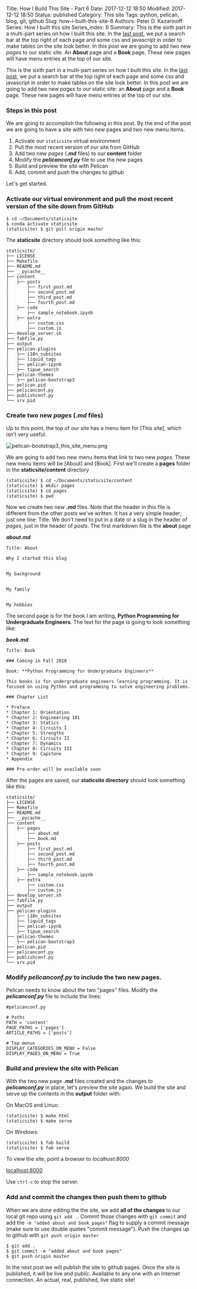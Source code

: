 Title: How I Build This Site - Part 6
Date: 2017-12-12 18:50
Modified: 2017-12-12 18:50
Status: published
Category: This site
Tags: python, pelican, blog, git, github
Slug: how-i-built-this-site-6
Authors: Peter D. Kazarinoff
Series: How I built this site
Series_index: 6
Summary: This is the sixth part in a multi-part series on how I built this site. In the [last post]({filename}how_I_built_this_site5.md), we put a search bar at the top right of each page and some css and javascript in order to make tables on the site look better. In this post we are going to add two new _pages_ to our static site. An **About** page and a **Book** page. These new pages will have menu entries at the top of our site.

This is the sixth part in a multi-part series on how I built this site. In the [last post]({filename}how_I_built_this_site5.md), we put a search bar at the top right of each page and some css and javascript in order to make tables on the site look better. In this post we are going to add two new _pages_ to our static site: an **About** page and a **Book** page. These new pages will have menu entries at the top of our site.


### Steps in this post

We are going to accomplish the following in this post. By the end of the post we are going to have a site with two new pages and two new menu items.

1. Activate our ```staticsite``` virtual environment
2. Pull the most recent version of our site from GitHub
3. Add two new _pages_  (**_.md_** files) to our **content** folder
4. Modify the **_pelicanconf.py_** file to use the new pages
5. Build and preview the site with Pelican
6. Add, commit and push the changes to github


Let's get started.


### Activate our virtual environment and pull the most recent version of the site down from GitHub


```text
$ cd ~/Documents/staticsite
$ conda activate staticsite
(staticsite) $ git pull origin master
```

The **staticsite** directory should look something like this:

```text
staticsite/
├── LICENSE
├── Makefile
├── README.md
├── __pycache__
├── content
│   ├── posts
│       ├── first_post.md
│       ├── second_post.md
│       ├── third_post.md
│       ├── fourth_post.md
│   ├── code
│       ├── sample_notebook.ipynb
│   ├── extra
│       ├── custom.css
│       ├── custom.js
├── develop_server.sh
├── fabfile.py
├── output
├── pelican-plugins
│   ├── i18n_subsites
│   ├── liquid_tags
│   ├── pelican-ipynb
│   ├── tipue_search
├── pelican-themes
│   ├── pelican-bootstrap3
├── pelican.pid
├── pelicanconf.py
├── publishconf.py
└── srv.pid
```

### Create two new _pages_ (**_.md_** files)

Up to this point, the top of our site has a menu item for [This site], which isn't very useful.  

![pelican-bootstrap3_this_site_menu.png]({filename}/images/pelican-bootstrap3_this_site_menu.png)

We are going to add two new menu items that link to two new _pages_. These new menu items will be [About] and [Book]. First we'll create a **pages** folder in the **staticsite/content** directory

```text
(staticsite) $ cd ~/Documents/staticsite/content
(staticsite) $ mkdir pages
(staticsite) $ cd pages
(staticsite) $ pwd
```
Now we create two new **_.md_** files. Note that the header in this file is different from the other posts we've written. It has a very simple header; just one line: Title. We don't need to put in a date or a slug in the header of _pages_, just in the header of _posts_. The first markdown file is the **about** page

**_about.md_**
```text
Title: About

Why I started this blog


My background


My family


My hobbies
```

The second page is for the book I am writing, **Python Programming for Undergraduate Engineers**. The text for the page is going to look something like:

**_book.md_**
```text
Title: Book

### Coming in Fall 2018

Book: **Python Programming for Undergraduate Engineers**

This books is for undergraduate engineers learning programming. It is focused on using Python and programming to solve engineering problems. 

### Chapter List

* Preface
* Chapter 1: Orientation
* Chapter 2: Engineering 101
* Chapter 3: Statics
* Chapter 4: Circuits I
* Chapter 5: Strengths
* Chapter 6: Circuits II
* Chapter 7: Dynamics
* Chapter 8: Circuits III
* Chapter 9: Capstone
* Appendix

### Pre-order will be available soon
```

After the pages are saved, our **staticsite directory** should look something like this:

```text
staticsite/
├── LICENSE
├── Makefile
├── README.md
├── __pycache__
├── content
│   ├── pages
│       ├── about.md
│       ├── book.md
│   ├── posts
│       ├── first_post.md
│       ├── second_post.md
│       ├── third_post.md
│       ├── fourth_post.md
│   ├── code
│       ├── sample_notebook.ipynb
│   ├── extra
│       ├── custom.css
│       ├── custom.js
├── develop_server.sh
├── fabfile.py
├── output
├── pelican-plugins
│   ├── i18n_subsites
│   ├── liquid_tags
│   ├── pelican-ipynb
│   ├── tipue_search
├── pelican-themes
│   ├── pelican-bootstrap3
├── pelican.pid
├── pelicanconf.py
├── publishconf.py
└── srv.pid
```


### Modify **_pelicanconf.py_** to include the two new pages.

Pelican needs to know about the two "pages" files. Modify the **_pelicanconf.py_** file to include the lines:

```text
#pelicanconf.py

# Paths
PATH = 'content'
PAGE_PATHS = ['pages']
ARTICLE_PATHS = ['posts']

# Top menus
DISPLAY_CATEGORIES_ON_MENU = False
DISPLAY_PAGES_ON_MENU = True
```

### Build and preview the site with Pelican

With the two new page **_.md_** files created and the changes to **_pelicanconf.py_** in place, let's preview the site again.  We build the site and serve up the contents in the **output** folder with:

On MacOS and Linux:

```text
(staticsite) $ make html
(staticsite) $ make serve
```

On Windows:

```text
(staticsite) $ fab build
(staticsite) $ fab serve
```

To view the site, point a browser to _localhost:8000_

[localhost:8000](localhost:8000)

Use ```ctrl-c``` to stop the server.

### Add and commit the changes then push them to github

When we are done editing the the site, we add **all of the changes** to our local git repo using ```git add .```. Commit those changes with ```git commit``` and add the ``` -m "added about and book pages" ``` flag to supply a commit message (make sure to use double quotes "commit message"). Push the changes up to github with ```git push origin master```

```text
$ git add .
$ git commit -m "added about and book pages"
$ git push origin master
```

In the next post we will publish the site to github pages. Once the site is published, it will be live and public. Available to any one with an internet connection. An actual, real, published, live static site!
